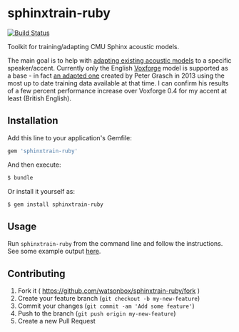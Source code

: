 # sphinxtrain-ruby

[![Build Status](http://img.shields.io/travis/watsonbox/sphinxtrain-ruby.svg?style=flat)](https://travis-ci.org/watsonbox/sphinxtrain-ruby)

Toolkit for training/adapting CMU Sphinx acoustic models.

The main goal is to help with [adapting existing acoustic models](http://cmusphinx.sourceforge.net/wiki/tutorialadapt) to a specific speaker/accent. Currently only the English [Voxforge](http://voxforge.org/) model is supported as a base - in fact [an adapted one](http://grasch.net/node/21) created by Peter Grasch in 2013 using the most up to date training data available at that time. I can confirm his results of a few percent performance increase over Voxforge 0.4 for my accent at least (British English).


## Installation

Add this line to your application's Gemfile:

```ruby
gem 'sphinxtrain-ruby'
```

And then execute:

```bash
$ bundle
```

Or install it yourself as:

```bash
$ gem install sphinxtrain-ruby
```


## Usage

Run `sphinxtrain-ruby` from the command line and follow the instructions. See some example output [here](https://github.com/watsonbox/sphinxtrain-ruby/wiki/Example-Output).


## Contributing

1. Fork it ( https://github.com/watsonbox/sphinxtrain-ruby/fork )
2. Create your feature branch (`git checkout -b my-new-feature`)
3. Commit your changes (`git commit -am 'Add some feature'`)
4. Push to the branch (`git push origin my-new-feature`)
5. Create a new Pull Request
